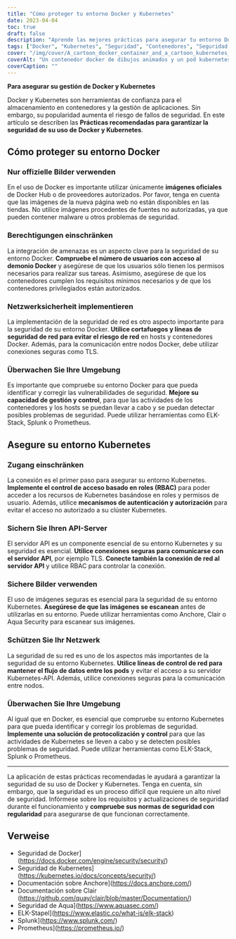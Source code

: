 ```yaml
---
title: "Cómo proteger tu entorno Docker y Kubernetes"
date: 2023-04-04
toc: true
draft: false
description: "Aprende las mejores prácticas para asegurar tu entorno Docker y Kubernetes, incluyendo el uso de imágenes oficiales, la limitación de permisos y la implementación de la seguridad de red."
tags: ["Docker", "Kubernetes", "Seguridad", "Contenedores", "Seguridad de red", "RBAC", "Servidor API", "Vulnerabilidades", "Monitorización", "Logging", "Firewalls", "TLS", "Anchore", "Clair", "Aqua Security", "ELK Stack", "Splunk", "Prometheus", "Ciberseguridad", "Buenas prácticas"].
cover: "/img/cover/A_cartoon_docker_container_and_a_cartoon_kubernetes_pod.png"
coverAlt: "Un contenedor docker de dibujos animados y un pod kubernetes de dibujos animados cogidos de la mano y de pie encima de una caja fuerte cerrada. El fondo es una pared de código informático".
coverCaption: ""
---
```


 **Para asegurar su gestión de Docker y Kubernetes**
 
 Docker y Kubernetes son herramientas de confianza para el almacenamiento en contenedores y la gestión de aplicaciones. Sin embargo, su popularidad aumenta el riesgo de fallos de seguridad. En este artículo se describen las **Prácticas recomendadas para garantizar la seguridad de su uso de Docker y Kubernetes**.
 
 ## Cómo proteger su entorno Docker
 
 ### Nur offizielle Bilder verwenden
 
 En el uso de Docker es importante utilizar únicamente **imágenes oficiales** de Docker Hub o de proveedores autorizados. Por favor, tenga en cuenta que las imágenes de la nueva página web no están disponibles en las tiendas. No utilice imágenes procedentes de fuentes no autorizadas, ya que pueden contener malware u otros problemas de seguridad.
 
 ### Berechtigungen einschränken
 
 La integración de amenazas es un aspecto clave para la seguridad de su entorno Docker. **Compruebe el número de usuarios con acceso al demonio Docker** y asegúrese de que los usuarios sólo tienen los permisos necesarios para realizar sus tareas. Asimismo, asegúrese de que los contenedores cumplen los requisitos mínimos necesarios y de que los contenedores privilegiados están autorizados.
 
 ### Netzwerksicherheit implementieren
 
 La implementación de la seguridad de red es otro aspecto importante para la seguridad de su entorno Docker. **Utilice cortafuegos y líneas de seguridad de red para evitar el riesgo de red** en hosts y contenedores Docker. Además, para la comunicación entre nodos Docker, debe utilizar conexiones seguras como TLS.
 
 ### Überwachen Sie Ihre Umgebung
 
 Es importante que compruebe su entorno Docker para que pueda identificar y corregir las vulnerabilidades de seguridad. **Mejore su capacidad de gestión y control**, para que las actividades de los contenedores y los hosts se puedan llevar a cabo y se puedan detectar posibles problemas de seguridad. Puede utilizar herramientas como ELK-Stack, Splunk o Prometheus.
 
 ## Asegure su entorno Kubernetes
 
 ### Zugang einschränken
 
 La conexión es el primer paso para asegurar su entorno Kubernetes. **Implemente el control de acceso basado en roles (RBAC)** para poder acceder a los recursos de Kubernetes basándose en roles y permisos de usuario. Además, utilice **mecanismos de autenticación y autorización** para evitar el acceso no autorizado a su clúster Kubernetes.
 
 ### Sichern Sie Ihren API-Server
 
 El servidor API es un componente esencial de su entorno Kubernetes y su seguridad es esencial. **Utilice conexiones seguras para comunicarse con el servidor API**, por ejemplo TLS. **Conecte también la conexión de red al servidor API** y utilice RBAC para controlar la conexión.
 
 ### Sichere Bilder verwenden
 
 El uso de imágenes seguras es esencial para la seguridad de su entorno Kubernetes. **Asegúrese de que las imágenes se escanean** antes de utilizarlas en su entorno. Puede utilizar herramientas como Anchore, Clair o Aqua Security para escanear sus imágenes.
 
 ### Schützen Sie Ihr Netzwerk
 
 La seguridad de su red es uno de los aspectos más importantes de la seguridad de su entorno Kubernetes. **Utilice líneas de control de red para mantener el flujo de datos entre los pods** y evitar el acceso a su servidor Kubernetes-API. Además, utilice conexiones seguras para la comunicación entre nodos.
 
 ### Überwachen Sie Ihre Umgebung
 
 Al igual que en Docker, es esencial que compruebe su entorno Kubernetes para que pueda identificar y corregir los problemas de seguridad. **Implemente una solución de protocolización y control** para que las actividades de Kubernetes se lleven a cabo y se detecten posibles problemas de seguridad. Puede utilizar herramientas como ELK-Stack, Splunk o Prometheus.
 
 ______
 
 La aplicación de estas prácticas recomendadas le ayudará a garantizar la seguridad de su uso de Docker y Kubernetes. Tenga en cuenta, sin embargo, que la seguridad es un proceso difícil que requiere un alto nivel de seguridad. Infórmese sobre los requisitos y actualizaciones de seguridad durante el funcionamiento y **compruebe sus normas de seguridad con regularidad** para asegurarse de que funcionan correctamente.
 
 ## Verweise
 
 - Seguridad de Docker](https://docs.docker.com/engine/security/security/)
 - Seguridad de Kubernetes](https://kubernetes.io/docs/concepts/security/)
 - Documentación sobre Anchore](https://docs.anchore.com/)
 - Documentación sobre Clair (https://github.com/quay/clair/blob/master/Documentation/)
 - Seguridad de Aqua](https://www.aquasec.com/)
 - ELK-Stapel](https://www.elastic.co/what-is/elk-stack)
 - Splunk](https://www.splunk.com/)
 - Prometheus](https://prometheus.io/)